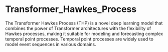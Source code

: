 # Transformer_Hawkes_Process
The Transformer Hawkes Process (THP) is a novel deep learning model that combines the power of Transformer architectures with the flexibility of Hawkes processes, making it suitable for modeling and forecasting complex temporal point processes. Temporal point processes are widely used to model event sequences in various domains.
